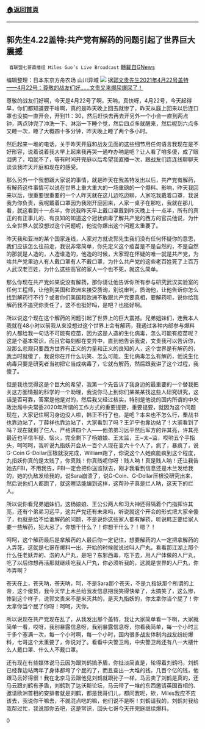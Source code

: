 ###  [:house:返回首頁](https://github.com/ourhimalayas/txt)
---

## 郭先生4.22盖特:共产党有解药的问题引起了世界巨大震撼
` 喜联盟七哥直播组 Miles Guo’s Live Broadcast` [轉載自GNews](https://gnews.org/zh-hans/1127295/)

编辑整理：日本东京方舟农场 山川异域
![]()![](https://gnews.org/wp-content/uploads/2021/04/封面-27.png)
据[郭文贵先生2021年4月22号盖特——4月22号：尊敬的战友们好……文贵又来爆尿爆尿了！](https://gtv.org/getter/608164998616c84f0ff26438)

尊敬的战友们好啊，今天是4月22号了啊，天呐，真快呀，4月22号，今天起得早，你们都知道要干啥啊，真的是昨天晚上回去就惨了，昨天从庭上回来以后连口罩也没摘一直开会，开到11：30，然后赶快去再去开另外一个小会一直到两点钟，两点钟完了冲洗一下、淋浴一下睡个觉，然后四点多就醒来，然后呢到六点多又睡一次，睡了大概四十多分钟，昨天晚上睡了两个多小时。

然后起来一堆的电话，关于昨天开庭和战友见面的这些细节用任何语言我现在是不好形容，说着说着我大早上起来我再哭一通咋办呐是吧？让人看了咱多傻，成了眼泪男了，咱就不了，等有时间开完庭以后希望我直播一次，跟战友们连连线聊聊天谈谈我昨天开庭和现在的感受。

那么另外一个我想跟大家说的事情，就是昨天在我盖特发出以后，共产党有解药，有解药这件事情可以说在世界上重大重大的一场重磅的一个爆料、影响，昨天我回来以后，很重要很重要的一个人昨天就在这儿边吃边聊，人家吃我戴着口罩，我说我为你负责，我呢戴着口罩因为我刚开庭回来，人家一桌子在那吃，我就在那儿看，就这看到十一点半，你说我昨天早上戴口罩戴到昨天晚上十一点半，所有的真正的有正事儿的、有良知的知道这个冠状病毒了解共产党的西方的官员他说，为什么全世界人就没想过这个问题呢，他说你爆出这个问题太重要了。

昨天我和亚洲的某个国家连线，人家对方就说郭先生我们没有任何怀疑你的意思，我们应该怎么往前走，我说非常简单，你先定义这个疫苗是不是自然的，不是自然的那就是人造的，人造谁造的，他造的时候，大家现在怀疑的唯一就是共产党，为啥共产党里边人有人戴口罩有人不戴口罩，为什么共产党的这些老百姓死了上百万人武汉老百姓，为什么这些高官的家人一个也不死，就这么简单。

那么你现在共产党如果说没有解药，那你请让他告诉你所有参与研究武汉实验室的任何工程师，让他到美国和欧洲来接受质询，别说审判，质询他，让他告诉你怎么找到解药行不行？或者你们美国和欧洲不敢跟共产党要真相，要解药呗，说你给我解药我不追究你责任了，这不也挺好吗，是吧？也挺好啊。

所以说这个现在这个解药的问题引起了世界上的巨大震撼。兄弟姐妹们，连我本人我就在48小时以前我从来没想过这个世界上会有解药，我通过各种内部参与爆料的人都给我一句话不可能有疫苗，因为这是人造的生化病毒，怎么可能有疫苗呢？这是个基本常识，而且它每刻都在变异中，直到他告诉我说，文贵我可以告诉你，没那么悲观只要西方世界有正义的力量和正义的良知的人，这个世界是有解药的，我当时就傻了，我说你在开什么玩笑、怎么可能，生化病毒怎么有解药，他说生化病毒只要是研究者当初把它当成病毒了，它就有解药，然后跟我讲了这个过程，我傻了。

但是我也觉得这是个巨大的希望，我第一个先告诉了我身边的最重要的一个替我把关这方面情报的科学的一个助理，我说你马上到你们某某某找这些人研究研究，这话是否可靠，答案是他是对的，然后我又经过核实，特别是他说的国内所谓的中央政治局中央常委2020年所谓的工作方式的重要提要，重要提要，就因为这个问题现在，大家记住啊习身边没人啦，韩正不行了也，是吧？本来也不怎么行，栗战书也靠边站了，丁薛祥也靠边站了，大家看到了吗？王沪宁也靠边站了！大家看到了吗？现在就剩了仨人、严格讲四个人——他弟弟习远平然后军方的许其亮，许其亮最近也半信半疑、恼火，完全剩下了杨娘娘、王太监，王~太~监，哎哟五个手指头，呵呵呵，我听说九指妖开会从一百个人现在变六十个人了，疯了，暴疯了，说G-Coin G-Dollar压根就没完成，William跑了，你说这个人她疯能疯到这个程度，九指妖你真的是太贱了，你真贱！你真贱呢你呀！贱人呐！真是贱人呐！还让我告她去FBI，不用我告，FBI一定会把你送监狱去，刚才我看到信息还是木兰发给我的，她的仇敌发给我的，说Sara崩溃了，说G-Coin、G-Dollar压根没研究出来，然后说他们人都跑了，就这瞎话能编到这样，这帮孙子真是烂人呐，这天下的烂人。

所以说你看兄弟姐妹们，这杨娘娘、王公公两人和习大神还得隔着个门指挥许其亮，还有个弟弟习远平，这共产党还有未来吗，听说就这个开会的形式把大家全傻了，也就是给不给谁解药的问题，不是说你这些家人都有解药，听说韩正要给家人要一些解药，犯大忌了，你想干什么？！你想干什么？！嗯？！

呵呵，这个解药最后是拿解药的人最后你一定记住，想要解药的人一定把拿解药的人弄死，这就是七哥在爆料一出、开始的时候就说过叫人尸丸，看看那江湖上那个什么任老妖弄的、泡的人尸丸，是吧？东邪西毒，吃下去，用人尸体做的人尸丸，吃了以后你想再活那就继续吃我人尸丸，你必须听我的，这就是世界的人尸丸，你咋弄啊？

苍天在上，苍天呐，苍天呐，呵，不是Sara那个苍天，不是九指妖那个所谓的上帝，这个傻货，我今天早上木兰给我发信息把我笑得快晕了，太搞笑了，这么惨，惨到这个样子，说郭文贵来不是来灭共的，是灭九指妖的，你太拿你当个屁了！你太拿你当个屁了你呀！呵呵，灭你。

所以说现在共产党现在乱了，从我发出那个盖特，我让大家简单看一下啊，大家就简单一看，哎呀，我别暴露信息呀，我别暴露信息呀，你看我简单，每一个小时三千多个塞满一次，每一个小时啊，每一个小时，国内很多战友体制内战友纷纷爆料，七哥这个太重要了，你说对了。看看中央警卫局，中央警卫局还有八一大楼什么人戴口罩、什么人不戴口罩。

还有现在有些媒体说马云因为跟刘鹤搞矛盾，你扯淡简直是，轮得着刘鹤吗，刘鹤已经靠边站两年了身体都垮了个屁的了，而且查出一大堆的钱，几百个亿的钱，他跟马云好得很！我在北京马云跟他见刘鹤就跟孙子一样，马云卖了刘鹤是真的，还马云跟刘鹤有矛盾，刘鹤到了达沃斯论坛，马云带了一堆的东西邀请英国首相的、邀请欧洲首相的安排者就是刘鹤，都是我哥们儿，都问我呢，欸，Miles我应不应该去，我说你干嘛去，不就混点吃的嘛，他们说不是啊！刘鹤请我的，刘鹤对我给我帮过忙，我说那你去吧，这是常识，回头七哥今天开完庭继续爆料。

0
